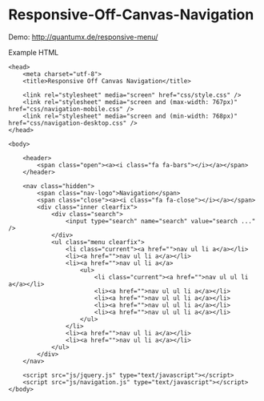 Responsive-Off-Canvas-Navigation
================================

Demo: http://quantumx.de/responsive-menu/


Example HTML
<!DOCTYPE html>	
	<head>
		<meta charset="utf-8">
		<title>Responsive Off Canvas Navigation</title>
		
		<link rel="stylesheet" media="screen" href="css/style.css" />
		<link rel="stylesheet" media="screen and (max-width: 767px)" href="css/navigation-mobile.css" />
		<link rel="stylesheet" media="screen and (min-width: 768px)" href="css/navigation-desktop.css" />
	</head>
	
	<body>
	
		<header>
			<span class="open"><a><i class="fa fa-bars"></i></a></span>
		</header>
		
		<nav class="hidden">
			<span class="nav-logo">Navigation</span>
			<span class="close"><a><i class="fa fa-close"></i></a></span>
			<div class="inner clearfix">
		    	<div class="search">
		    		<input type="search" name="search" value="search ..." />
		    	</div>	
				<ul class="menu clearfix">
					<li class="current"><a href="">nav ul li a</a></li>
					<li><a href="">nav ul li a</a></li>
					<li><a href="">nav ul li a</a>
						<ul>
							<li class="current"><a href="">nav ul ul li a</a></li>
							<li><a href="">nav ul ul li a</a></li>
							<li><a href="">nav ul ul li a</a></li>
							<li><a href="">nav ul ul li a</a></li>
							<li><a href="">nav ul ul li a</a></li>
						</ul>
					</li>
					<li><a href="">nav ul li a</a></li>
					<li><a href="">nav ul li a</a></li>
				</ul>
			</div>
		</nav>
		
		<script src="js/jquery.js" type="text/javascript"></script>
		<script src="js/navigation.js" type="text/javascript"></script>
	</body>
</html>